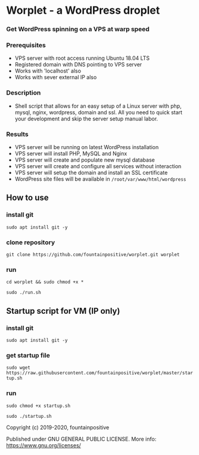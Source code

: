 # Worplet - a WordPress droplet
### Get WordPress spinning on a VPS at warp speed

### Prerequisites

- VPS server with root access running Ubuntu 18.04 LTS
- Registered domain with DNS pointing to VPS server
- Works with 'localhost' also
- Works with sever external IP also

### Description

- Shell script that allows for an easy setup of a Linux server with php, mysql, nginx, wordpress, domain and ssl. All you need to quick start your development and skip the server setup manual labor.

### Results

- VPS server will be running on latest WordPress installation
- VPS server will install PHP, MySQL and Nginx
- VPS server will create and populate new mysql database
- VPS server will create and configure all services without interaction
- VPS server will setup the domain and install an SSL certificate
- WordPress site files will be available in `/root/var/www/html/wordpress`


## How to use

### install git

`sudo apt install git -y`

### clone repository

`git clone https://github.com/fountainpositive/worplet.git worplet`

### run

`cd worplet && sudo chmod +x *` 

`sudo ./run.sh`

## Startup script for VM (IP only)

### install git

`sudo apt install git -y`

### get startup file

`sudo wget https://raw.githubusercontent.com/fountainpositive/worplet/master/startup.sh`

### run

`sudo chmod +x startup.sh` 

`sudo ./startup.sh`

Copyright (c) 2019-2020, fountainpositive

Published under GNU GENERAL PUBLIC LICENSE.
More info: https://www.gnu.org/licenses/
